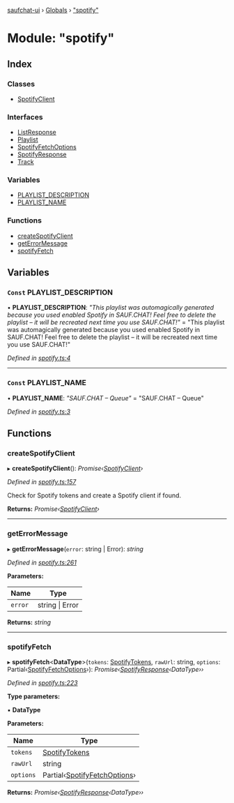 [saufchat-ui](../README.md) › [Globals](../globals.md) › ["spotify"](_spotify_.md)

# Module: "spotify"

## Index

### Classes

* [SpotifyClient](../classes/_spotify_.spotifyclient.md)

### Interfaces

* [ListResponse](../interfaces/_spotify_.listresponse.md)
* [Playlist](../interfaces/_spotify_.playlist.md)
* [SpotifyFetchOptions](../interfaces/_spotify_.spotifyfetchoptions.md)
* [SpotifyResponse](../interfaces/_spotify_.spotifyresponse.md)
* [Track](../interfaces/_spotify_.track.md)

### Variables

* [PLAYLIST_DESCRIPTION](_spotify_.md#const-playlist_description)
* [PLAYLIST_NAME](_spotify_.md#const-playlist_name)

### Functions

* [createSpotifyClient](_spotify_.md#createspotifyclient)
* [getErrorMessage](_spotify_.md#geterrormessage)
* [spotifyFetch](_spotify_.md#spotifyfetch)

## Variables

### `Const` PLAYLIST_DESCRIPTION

• **PLAYLIST_DESCRIPTION**: *"This playlist was automagically generated because you used enabled Spotify in SAUF.CHAT! Feel free to delete the playlist – it will be recreated next time you use SAUF.CHAT!"* = "This playlist was automagically generated because you used enabled Spotify in SAUF.CHAT! Feel free to delete the playlist – it will be recreated next time you use SAUF.CHAT!"

*Defined in [spotify.ts:4](https://github.com/Capevace/saufchat-ui/blob/41a33aa/src/spotify.ts#L4)*

___

### `Const` PLAYLIST_NAME

• **PLAYLIST_NAME**: *"SAUF.CHAT – Queue"* = "SAUF.CHAT – Queue"

*Defined in [spotify.ts:3](https://github.com/Capevace/saufchat-ui/blob/41a33aa/src/spotify.ts#L3)*

## Functions

###  createSpotifyClient

▸ **createSpotifyClient**(): *Promise‹[SpotifyClient](../classes/_spotify_.spotifyclient.md)›*

*Defined in [spotify.ts:157](https://github.com/Capevace/saufchat-ui/blob/41a33aa/src/spotify.ts#L157)*

Check for Spotify tokens and create a Spotify client if found.

**Returns:** *Promise‹[SpotifyClient](../classes/_spotify_.spotifyclient.md)›*

___

###  getErrorMessage

▸ **getErrorMessage**(`error`: string | Error): *string*

*Defined in [spotify.ts:261](https://github.com/Capevace/saufchat-ui/blob/41a33aa/src/spotify.ts#L261)*

**Parameters:**

Name | Type |
------ | ------ |
`error` | string &#124; Error |

**Returns:** *string*

___

###  spotifyFetch

▸ **spotifyFetch**<**DataType**>(`tokens`: [SpotifyTokens](../interfaces/_spotify_auth_.spotifytokens.md), `rawUrl`: string, `options`: Partial‹[SpotifyFetchOptions](../interfaces/_spotify_.spotifyfetchoptions.md)›): *Promise‹[SpotifyResponse](../interfaces/_spotify_.spotifyresponse.md)‹DataType››*

*Defined in [spotify.ts:223](https://github.com/Capevace/saufchat-ui/blob/41a33aa/src/spotify.ts#L223)*

**Type parameters:**

▪ **DataType**

**Parameters:**

Name | Type |
------ | ------ |
`tokens` | [SpotifyTokens](../interfaces/_spotify_auth_.spotifytokens.md) |
`rawUrl` | string |
`options` | Partial‹[SpotifyFetchOptions](../interfaces/_spotify_.spotifyfetchoptions.md)› |

**Returns:** *Promise‹[SpotifyResponse](../interfaces/_spotify_.spotifyresponse.md)‹DataType››*
